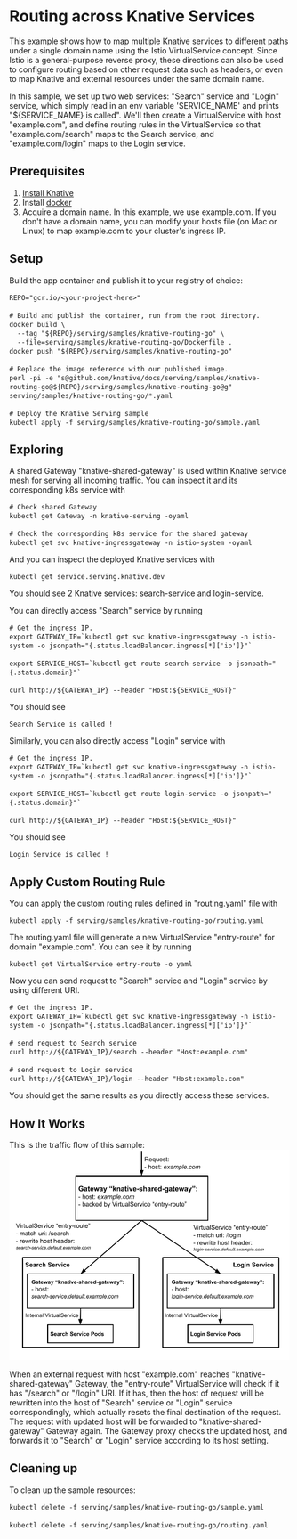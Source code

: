 # Routing across Knative Services

This example shows how to map multiple Knative services to different paths 
under a single domain name using the Istio VirtualService concept. 
Since Istio is a general-purpose reverse proxy, these directions can also be 
used to configure routing based on other request data such as headers, or even 
to map Knative and external resources under the same domain name.

In this sample, we set up two web services: "Search" service and "Login" 
service, which simply read in an env variable 'SERVICE_NAME' and prints 
"${SERVICE_NAME} is called". We'll then create a VirtualService with host 
"example.com", and define routing rules in the VirtualService so that 
"example.com/search" maps to the Search service, and "example.com/login" maps 
to the Login service.

## Prerequisites

1. [Install Knative](https://github.com/knative/docs/blob/master/install/README.md)
1. Install [docker](https://www.docker.com/)
1. Acquire a domain name. In this example, we use example.com. If you don't 
have a domain name, you can modify your hosts file (on Mac or Linux) to map 
example.com to your cluster's ingress IP.

## Setup

Build the app container and publish it to your registry of choice:

```shell
REPO="gcr.io/<your-project-here>"

# Build and publish the container, run from the root directory.
docker build \
  --tag "${REPO}/serving/samples/knative-routing-go" \
  --file=serving/samples/knative-routing-go/Dockerfile .
docker push "${REPO}/serving/samples/knative-routing-go"

# Replace the image reference with our published image.
perl -pi -e "s@github.com/knative/docs/serving/samples/knative-routing-go@${REPO}/serving/samples/knative-routing-go@g" serving/samples/knative-routing-go/*.yaml

# Deploy the Knative Serving sample
kubectl apply -f serving/samples/knative-routing-go/sample.yaml
```

## Exploring

A shared Gateway "knative-shared-gateway" is used within Knative service mesh 
for serving all incoming traffic. You can inspect it and its corresponding k8s 
service with
```shell
# Check shared Gateway
kubectl get Gateway -n knative-serving -oyaml

# Check the corresponding k8s service for the shared gateway
kubectl get svc knative-ingressgateway -n istio-system -oyaml
```

And you can inspect the deployed Knative services with
```shell
kubectl get service.serving.knative.dev
```
You should see 2 Knative services: search-service and login-service.

You can directly access "Search" service by running
```shell
# Get the ingress IP.
export GATEWAY_IP=`kubectl get svc knative-ingressgateway -n istio-system -o jsonpath="{.status.loadBalancer.ingress[*]['ip']}"`

export SERVICE_HOST=`kubectl get route search-service -o jsonpath="{.status.domain}"`

curl http://${GATEWAY_IP} --header "Host:${SERVICE_HOST}"
```
You should see
```
Search Service is called !
```
Similarly, you can also directly access "Login" service with
```shell
# Get the ingress IP.
export GATEWAY_IP=`kubectl get svc knative-ingressgateway -n istio-system -o jsonpath="{.status.loadBalancer.ingress[*]['ip']}"`

export SERVICE_HOST=`kubectl get route login-service -o jsonpath="{.status.domain}"`

curl http://${GATEWAY_IP} --header "Host:${SERVICE_HOST}"
```
You should see
```
Login Service is called !
```

## Apply Custom Routing Rule

You can apply the custom routing rules defined in "routing.yaml" file with
```shell
kubectl apply -f serving/samples/knative-routing-go/routing.yaml
```
The routing.yaml file will generate a new VirtualService "entry-route" for 
domain "example.com". You can see it by running
```shell
kubectl get VirtualService entry-route -o yaml
```

Now you can send request to "Search" service and "Login" service by using 
different URI.

```shell
# Get the ingress IP.
export GATEWAY_IP=`kubectl get svc knative-ingressgateway -n istio-system -o jsonpath="{.status.loadBalancer.ingress[*]['ip']}"`

# send request to Search service
curl http://${GATEWAY_IP}/search --header "Host:example.com"

# send request to Login service
curl http://${GATEWAY_IP}/login --header "Host:example.com"
```
You should get the same results as you directly access these services.


## How It Works

This is the traffic flow of this sample:
![Object model](images/knative-routing-sample-flow.png)


When an external request with host "example.com" reaches 
"knative-shared-gateway" Gateway, the "entry-route" VirtualService will check 
if it has "/search" or "/login" URI. If it has, then the host of 
request will be rewritten into the host of "Search" service or "Login" service 
correspondingly, which actually resets the final destination of the request. 
The request with updated host will be forwarded to "knative-shared-gateway" 
Gateway again. The Gateway proxy checks the updated host, and forwards it to 
"Search" or "Login" service according to its host setting.

## Cleaning up

To clean up the sample resources:

```shell
kubectl delete -f serving/samples/knative-routing-go/sample.yaml

kubectl delete -f serving/samples/knative-routing-go/routing.yaml
```
